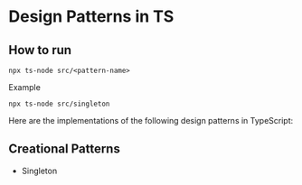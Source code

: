 # Design Patterns in TS

## How to run

```
npx ts-node src/<pattern-name>
```

Example

```
npx ts-node src/singleton
```

Here are the implementations of the following design patterns in TypeScript:

## Creational Patterns

- Singleton

